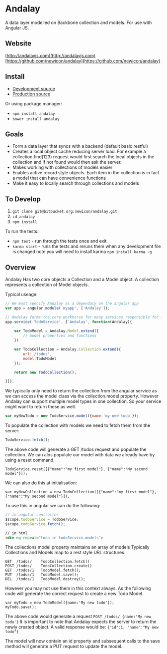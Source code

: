 # Andalay #

A data layer modelled on Backbone collection and models. For use with Angular JS.

## Website

[http://andalayjs.com](http://andalayjs.com) 
[https://github.com/newicon/andalay](https://github.com/newicon/andalay)

## Install

- [Development source](http://andalayjs.com/src/andalay.js)
- [Production source](http://andalayjs.com/dist/andalay.min.js)

Or using package manager:

- ```npm install andalay```
- ```bower install andalay```

## Goals

- Form a data layer that syncs with a backend (default basic restful)
- Creates a local object cache reducing server load. For example a collection.find(123) request would first search the local objects in the collection and if not found would then ask the server.
- Makes working with collections of models easier
- Enables active record style objects. Each item in the collection is in fact a model that can have convenience functions
- Make it easy to locally search through collections and models

## To Develop

1. ```git clone git@bitbucket.org:newicon/andalay.git```
2. ```cd andalay```
3. ```npm install```

To run the tests:

- ```npm test``` - run through the tests once and exit.
- ```karma start``` - runs the tests and reruns them when any development file is changed note you will need to install karma ```npm install karma -g```


## Overview ##

Andalay Has two core objects a Collection and a Model object.
A collection represents a collection of Model objects.

Typical useage:

~~~js
// We must specify Andalay as a dependacy on the angular app
var app = angular.module('myapp', ['Andalay']);

// Andalay forms the core workhorse for many services responsible for interacting with server side and client side data
app.service('TodoService', ['Andalay', function(Andalay){
	
	var TodoModel = Andalay.Model.extend({
		// model properties and functions
	})

	var TodoCollection = Andalay.Collection.extend({
		url:'/todos',
		model:TodoModel
	});

	return new TodoCollection();

}]);
~~~

We typically only need to return the collection from the angular service as we can access the model class via the collection.model property.
However Andalay can support multiple model types in one collection. So your service might want to return these as well.


~~~js
var myNewTodo = new TodoService.model({name:'my new todo'});
~~~

To populate the collection with models we need to fetch them from the server:

~~~js
TodoService.fetch();
~~~

The above code will generate a GET /todos request and populate the collection.
We can alos populate our model with data we already have by using a reset command.

~~~
TodoService.reset([{"name":"my first model"}, {"name":"My second model"}]);
~~~

We can also do this at initialisation:
~~~
var myNewCollection = new TodoCollection([{"name":"my first model"}, {"name":"My second model"}]);
~~~

To use this in angular we can do the following:

~~~js
// in angular controller
$scope.todoService = TodoService;
$scope.todoService.fetch();
~~~

~~~html
// in html
<div ng-repeat="todo in todoService.models">
~~~

The collections model property maintains an array of models
Typically Collections and Models map to a rest style URL structures.

~~~
GET  /todos/    TodoCollection.fetch()
POST /todos/    TodoCollection.create() 
GET  /todos/1   TodoModel.fetch();
PUT  /todos/1   TodoModel.save();
DEL  /todos/1   TodoModel.destroy();
~~~

However you may not use them in this context always.
As the following code will generate the correct request to create a new Todo Model.

~~~
var myTodo = new TodoModel({name:'My new todo'});
myTodo.save();
~~~

The above code would generate a request ```POST /todos/ {name:'My new todo'}```
It is important to note that Andalay expects the server to return the newly created object.
A valid response would be: ```{"id":1, "name":"My new todo"}```

The model will now contain an id property and subsequent calls to the save method will generate a PUT request to update the model.



